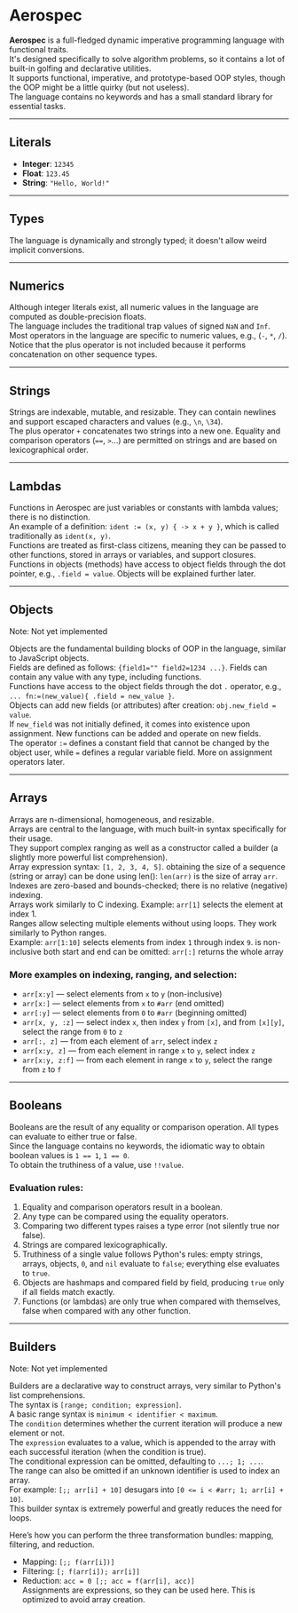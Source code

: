 # Aerospec

**Aerospec** is a full-fledged dynamic imperative programming language with functional traits.  
It's designed specifically to solve algorithm problems, so it contains a lot of built-in golfing and declarative utilities.  
It supports functional, imperative, and prototype-based OOP styles, though the OOP might be a little quirky (but not useless).  
The language contains no keywords and has a small standard library for essential tasks.

---

## Literals

- **Integer**: `12345`  
- **Float**: `123.45`  
- **String**: `"Hello, World!"`

---

## Types

The language is dynamically and strongly typed; it doesn't allow weird implicit conversions.

---

## Numerics

Although integer literals exist, all numeric values in the language are computed as double-precision floats.  
The language includes the traditional trap values of signed `NaN` and `Inf`.  
Most operators in the language are specific to numeric values, e.g., (`-`, `*`, `/`). Notice that the plus operator is not included because it performs concatenation on other sequence types.

---

## Strings

Strings are indexable, mutable, and resizable. They can contain newlines and support escaped characters and values (e.g., `\n`, `\34`).  
The plus operator `+` concatenates two strings into a new one. Equality and comparison operators (`==`, `>`...) are permitted on strings and are based on lexicographical order.

---

## Lambdas

Functions in Aerospec are just variables or constants with lambda values; there is no distinction.  
An example of a definition: `ident := (x, y) { -> x + y }`, which is called traditionally as `ident(x, y)`.  
Functions are treated as first-class citizens, meaning they can be passed to other functions, stored in arrays or variables, and support closures.  
Functions in objects (methods) have access to object fields through the dot pointer, e.g., `.field = value`. Objects will be explained further later.

---

## Objects

Note: Not yet implemented

Objects are the fundamental building blocks of OOP in the language, similar to JavaScript objects.  
Fields are defined as follows: `{field1="" field2=1234 ...}`. Fields can contain any value with any type, including functions.  
Functions have access to the object fields through the dot `.` operator, e.g., `... fn:=(new_value){ .field = new_value }`.  
Objects can add new fields (or attributes) after creation: `obj.new_field = value`.  
If `new_field` was not initially defined, it comes into existence upon assignment. New functions can be added and operate on new fields.  
The operator `:=` defines a constant field that cannot be changed by the object user, while `=` defines a regular variable field. More on assignment operators later.

---

## Arrays

Arrays are n-dimensional, homogeneous, and resizable.  
Arrays are central to the language, with much built-in syntax specifically for their usage.  
They support complex ranging as well as a constructor called a builder (a slightly more powerful list comprehension).  
Array expression syntax: `[1, 2, 3, 4, 5]`. obtaining the size of a sequence (string or array) can be done using len(): `len(arr)` is the size of array `arr`.  
Indexes are zero-based and bounds-checked; there is no relative (negative) indexing.  
Arrays work similarly to C indexing.
Example: `arr[1]` selects the element at index 1.  
Ranges allow selecting multiple elements without using loops. They work similarly to Python ranges.  
Example: `arr[1:10]` selects elements from index `1` through index `9`. is non-inclusive
both start and end can be omitted: `arr[:]` returns the whole array

### More examples on indexing, ranging, and selection:

- `arr[x:y]` — select elements from `x` to `y` (non-inclusive)
- `arr[x:]` — select elements from `x` to `#arr` (end omitted)
- `arr[:y]` — select elements from `0` to `#arr` (beginning omitted)
- `arr[x, y, :z]` — select index `x`, then index `y` from `[x]`, and from `[x][y]`, select the range from `0` to `z`
- `arr[:, z]` — from each element of `arr`, select index `z`
- `arr[x:y, z]` — from each element in range `x` to `y`, select index `z`
- `arr[x:y, z:f]` — from each element in range `x` to `y`, select the range from `z` to `f`

---

## Booleans

Booleans are the result of any equality or comparison operation. All types can evaluate to either true or false.  
Since the language contains no keywords, the idiomatic way to obtain boolean values is `1 == 1`, `1 == 0`.  
To obtain the truthiness of a value, use `!!value`.  

### Evaluation rules:

1. Equality and comparison operators result in a boolean.
2. Any type can be compared using the equality operators.
3. Comparing two different types raises a type error (not silently true nor false).
4. Strings are compared lexicographically.
5. Truthiness of a single value follows Python's rules: empty strings, arrays, objects, `0`, and `nil` evaluate to `false`; everything else evaluates to `true`.
6. Objects are hashmaps and compared field by field, producing `true` only if all fields match exactly.
7. Functions (or lambdas) are only true when compared with themselves, false when compared with any other function.

---

## Builders

Note: Not yet implemented

Builders are a declarative way to construct arrays, very similar to Python's list comprehensions.  
The syntax is `[range; condition; expression]`.  
A basic range syntax is `minimum < identifier < maximum`.  
The `condition` determines whether the current iteration will produce a new element or not.  
The `expression` evaluates to a value, which is appended to the array with each successful iteration (when the condition is true).  
The conditional expression can be omitted, defaulting to `...; 1; ...`.  
The range can also be omitted if an unknown identifier is used to index an array.  
For example: `[;; arr[i] + 10]` desugars into `[0 <= i < #arr; 1; arr[i] + 10]`.  
This builder syntax is extremely powerful and greatly reduces the need for loops.  

Here’s how you can perform the three transformation bundles: mapping, filtering, and reduction.

- Mapping: `[;; f(arr[i])]`
- Filtering: `[; f(arr[i]); arr[i]]`
- Reduction: `acc = 0 [;; acc = f(arr[i], acc)]`  
  Assignments are expressions, so they can be used here. This is optimized to avoid array creation.